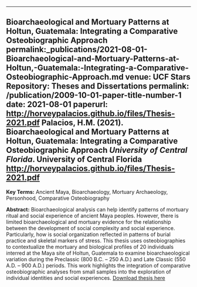 ---
 Bioarchaeological and Mortuary Patterns at Holtun, Guatemala: Integrating a Comparative Osteobiographic Approach
 permalink:_publications/2021-08-01-Bioarchaeological-and-Mortuary-Patterns-at-Holtun,-Guatemala:-Integrating-a-Comparative-Osteobiographic-Approach.md
 venue: UCF Stars Repository: Theses and Dissertations
 permalink: /publication/2009-10-01-paper-title-number-1
 date: 2021-08-01
 paperurl: http://horveypalacios.github.io/files/Thesis-2021.pdf
 Palacios, H.M. (2021). Bioarchaeological and Mortuary Patterns at Holtun, Guatemala: Integrating a Comparative Osteobiographic Approach <i>University of Central Florida</i>.
 University of Central Florida
 http://horveypalacios.github.io/files/Thesis-2021.pdf
 ---
**Key Terms:** Ancient Maya, Bioarchaeology, Mortuary Archaeology, Personhood, Comparative Osteobiography 

**Abstract:**
Bioarchaeological analysis can help identify patterns of mortuary ritual and social experience of ancient Maya peoples. However, there is limited bioarchaeological and mortuary evidence for the relationship between the development of social complexity and social experience. Particularly, how is social organization reflected in patterns of burial practice and skeletal markers of stress. This thesis uses osteobiographies to contextualize the mortuary and biological profiles of 20 individuals interred at the Maya site of Holtun, Guatemala to examine bioarchaeological variation during the Preclassic (800 B.C. – 250 A.D.) and Late Classic (550 A.D. – 900 A.D.) periods. This work highlights the integration of comparative osteobiographic analyses from small samples into the exploration of individual identities and social experiences.
 [Download thesis here](http://horveypalacios.github.io/files/Thesis-2021.pdf)
